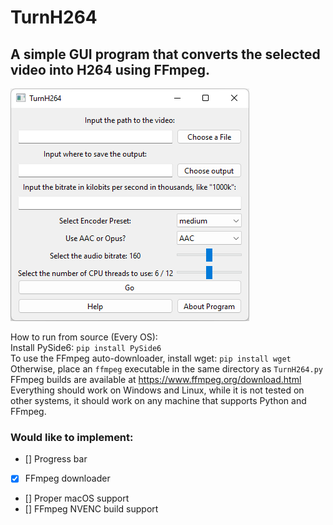 # TurnH264
## A simple GUI program that converts the selected video into H264 using FFmpeg.

<img src="screenshot.png">

How to run from source (Every OS): </br>
Install PySide6: `pip install PySide6` </br>
To use the FFmpeg auto-downloader, install wget: `pip install wget` </br>
Otherwise, place an `ffmpeg` executable in the same directory as `TurnH264.py` </br>
FFmpeg builds are available at https://www.ffmpeg.org/download.html </br>
Everything should work on Windows and Linux, while it is not tested on other systems, it should work on any machine that supports Python and FFmpeg. </br>

### Would like to implement:
-   [] Progress bar
-   [X] FFmpeg downloader
-   [] Proper macOS support
-   [] FFmpeg NVENC build support